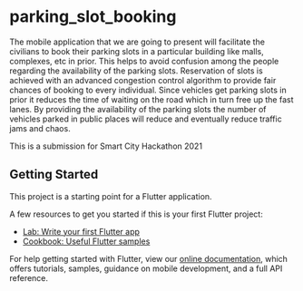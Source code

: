 # parking_slot_booking

The mobile application that we are going to present will facilitate the civilians to book their parking
slots in a particular building like malls, complexes, etc in prior. This helps to avoid confusion among
the people regarding the availability of the parking slots.  Reservation of slots is achieved with an
advanced congestion control algorithm to provide fair chances of booking to every individual. Since vehicles
get parking slots in prior it reduces the time of waiting on the road which in turn free up the fast lanes.
By providing the availability of the parking slots the number of vehicles parked in public places will
reduce and eventually reduce traffic jams and chaos.

This is a submission for Smart City Hackathon 2021




## Getting Started

This project is a starting point for a Flutter application.

A few resources to get you started if this is your first Flutter project:

- [Lab: Write your first Flutter app](https://flutter.dev/docs/get-started/codelab)
- [Cookbook: Useful Flutter samples](https://flutter.dev/docs/cookbook)

For help getting started with Flutter, view our
[online documentation](https://flutter.dev/docs), which offers tutorials,
samples, guidance on mobile development, and a full API reference.
